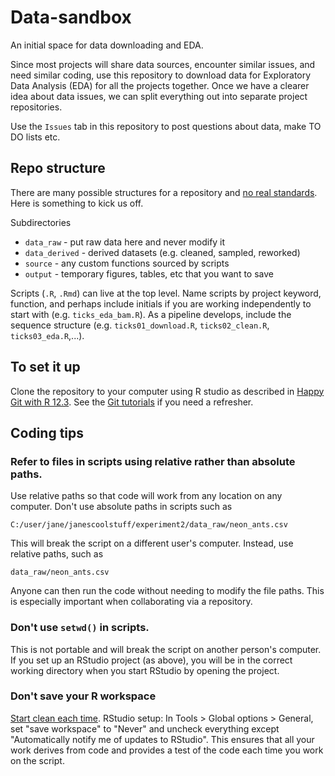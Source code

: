 # Data-sandbox
An initial space for data downloading and EDA.

Since most projects will share data sources, encounter similar issues, and need similar coding, use this repository to download data for Exploratory Data Analysis (EDA) for all the projects together. Once we have a clearer idea about data issues, we can split everything out into separate project repositories.

Use the `Issues` tab in this repository to post questions about data, make TO DO lists etc.

## Repo structure
There are many possible structures for a repository and [no real standards](https://www.explainxkcd.com/wiki/index.php/927:_Standards). Here is something to kick us off.

Subdirectories
* `data_raw` - put raw data here and never modify it
* `data_derived` - derived datasets (e.g. cleaned, sampled, reworked)
* `source` - any custom functions sourced by scripts
* `output` - temporary figures, tables, etc that you want to save

Scripts (`.R`, `.Rmd`) can live at the top level. Name scripts by project keyword, function, and  perhaps include initials if you are working independently to start with (e.g. `ticks_eda_bam.R`). As a pipeline develops, include the sequence structure (e.g. `ticks01_download.R`, `ticks02_clean.R`, `ticks03_eda.R`,...).

## To set it up
Clone the repository to your computer using R studio as described in [Happy Git with R 12.3](https://happygitwithr.com/rstudio-git-github.html#clone-the-new-github-repository-to-your-computer-via-rstudio). See the [Git tutorials](https://github.com/EBIO6100Spring2020/Class-materials/tree/master/tutorials) if you need a refresher.

## Coding tips
### Refer to files in scripts using relative rather than absolute paths.
Use relative paths so that code will work from any location on any computer. Don't use absolute paths in scripts such as
```
C:/user/jane/janescoolstuff/experiment2/data_raw/neon_ants.csv
```
This will break the script on a different user's computer. Instead, use relative paths, such as
```
data_raw/neon_ants.csv
```
Anyone can then run the code without needing to modify the file paths. This is especially important when collaborating via a repository.

### Don't use `setwd()` in scripts.
This is not portable and will break the script on another person's computer. If you set up an RStudio project (as above), you will be in the correct working directory when you start RStudio by opening the project.

### Don't save your R workspace
[Start clean each time](https://r4ds.had.co.nz/workflow-projects.html#what-is-real). RStudio setup: In Tools > Global options > General, set "save workspace" to "Never" and uncheck everything except "Automatically notify me of updates to RStudio". This ensures that all your work derives from code and provides a test of the code each time you work on the script.
